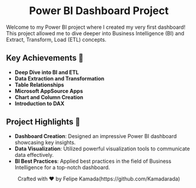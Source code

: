 <h1 align="center">Power BI Dashboard Project</h1>

Welcome to my Power BI project where I created my very first dashboard! This project allowed me to dive deeper into Business Intelligence (BI) and Extract, Transform, Load (ETL) concepts.
## Key Achievements 🚀

- **Deep Dive into BI and ETL**
- **Data Extraction and Transformation**
- **Table Relationships**
- **Microsoft AppSource Apps**
- **Chart and Column Creation**
- **Introduction to DAX**

## Project Highlights 🌟

- **Dashboard Creation**: Designed an impressive Power BI dashboard showcasing key insights.
- **Data Visualization**: Utilized powerful visualization tools to communicate data effectively.
- **BI Best Practices**: Applied best practices in the field of Business Intelligence for a top-notch dashboard.

<p align="center">
  Crafted with ❤️ by Felipe Kamada(https://github.com/Kamadarada)
</p>
